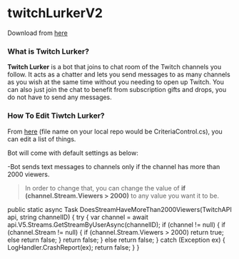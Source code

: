 # twitchLurkerV2

Download from <a href="https://github.com/ardaerbaharli/twitchLurkerV2/releases/tag/twitchLurkerV2.1"> here</a>

### What is Twitch Lurker?

**Twitch Lurker** is a bot that joins to chat room of the Twitch channels you follow.
It acts as a chatter and lets you send messages to as many channels as you wish at the same time without you needing to open up Twitch.
You can also just join the chat to benefit from subscription gifts and drops, you do not have to send any messages.

### How To Edit Tiwtch Lurker?

From <a href="https://github.com/ardaerbaharli/twitchLurkerV2/blob/main/CriteriaControls.cs"> here</a> (file name on your local repo would be CriteriaControl.cs), you can edit a list of things.

Bot will come with default settings as below:

-Bot sends text messages to channels only if the channel has more than 2000 viewers.

>In order to change that, you can change the value of **if (channel.Stream.Viewers > 2000)** to any value you want it to be.

public static async Task<bool> DoesStreamHaveMoreThan2000Viewers(TwitchAPI api, string channelID)
        {
            try
            {
                var channel = await api.V5.Streams.GetStreamByUserAsync(channelID);
                if (channel != null)
                {
                    if (channel.Stream != null) { 
                        if (channel.Stream.Viewers > 2000)
                            return true;
                        else
                            return false;
                    }
                    return false;
                }
                else
                    return false;
            }
            catch (Exception ex)
            {
                LogHandler.CrashReport(ex);
                return false;
            }
        }